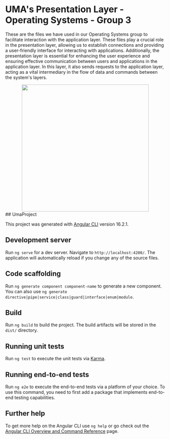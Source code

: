 # UMA's Presentation Layer - Operating Systems - Group 3

These are the files we have used in our Operating Systems group to facilitate interaction with the application layer. These files play a crucial role in the presentation layer, allowing us to establish connections and providing a user-friendly interface for interacting with applications. Additionally, the presentation layer is essential for enhancing the user experience and ensuring effective communication between users and applications in the application layer. In this layer, it also sends requests to the application layer, acting as a vital intermediary in the flow of data and commands between the system's layers.


<div align="center">
  <img src="https://cdn.discordapp.com/attachments/1151996567549648996/1153157686045720636/Logo-Uma.jpg" width="400px"</img>
</div>
## UmaProject

This project was generated with [Angular CLI](https://github.com/angular/angular-cli) version 16.2.1.

## Development server

Run `ng serve` for a dev server. Navigate to `http://localhost:4200/`. The application will automatically reload if you change any of the source files.

## Code scaffolding

Run `ng generate component component-name` to generate a new component. You can also use `ng generate directive|pipe|service|class|guard|interface|enum|module`.

## Build

Run `ng build` to build the project. The build artifacts will be stored in the `dist/` directory.

## Running unit tests

Run `ng test` to execute the unit tests via [Karma](https://karma-runner.github.io).

## Running end-to-end tests

Run `ng e2e` to execute the end-to-end tests via a platform of your choice. To use this command, you need to first add a package that implements end-to-end testing capabilities.

## Further help

To get more help on the Angular CLI use `ng help` or go check out the [Angular CLI Overview and Command Reference](https://angular.io/cli) page.